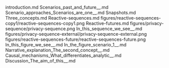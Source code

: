introduction.md
Scenarios_past_and_future__.md
Scenario_approaches_Scenarios_are_one__.md
Snapshots.md
Three_concepts.md
Reactive-sequences.md
figures/reactive-sequences-copy1/reactive-sequences-copy1.png
Reactive-futures.md
figures/privacy-sequence/privacy-sequence.png
In_this_sequence_we_see__.md
figures/privacy-sequence-external/privacy-sequence-external.png
figures/reactive-sequences-future/reactive-sequences-future.png
In_this_figure_we_see__.md
In_the_figure_scenario_1__.md
Narrative_explanation_The_second_concept__.md
Causal_mechanisms_What_differentiates_analytic__.md
Discussion_The_aim_of_this__.md